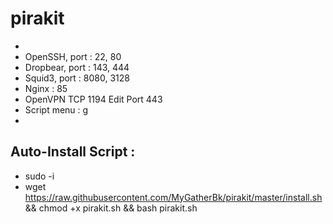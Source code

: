 # pirakit
-
- OpenSSH, port : 22, 80
- Dropbear, port : 143, 444
- Squid3, port : 8080, 3128
- Nginx    : 85
- OpenVPN TCP 1194 Edit Port 443
- Script menu : g
-

Auto-Install Script :
-
- sudo -i
- wget https://raw.githubusercontent.com/MyGatherBk/pirakit/master/install.sh && chmod +x pirakit.sh && bash pirakit.sh
